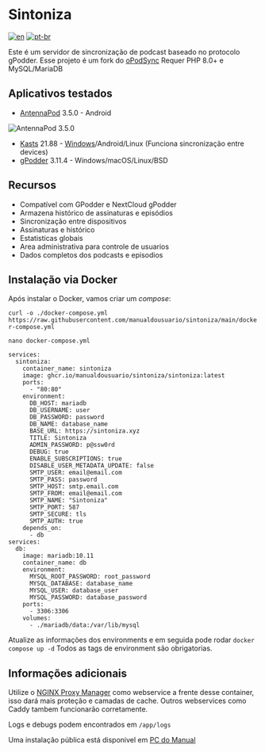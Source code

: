 # Sintoniza

[![en](https://img.shields.io/badge/lang-en-red.svg)](https://github.com/manualdousuario/sintoniza/blob/master/README.md)
[![pt-br](https://img.shields.io/badge/lang-pt--br-green.svg)](https://github.com/manualdousuario/sintoniza/blob/master/README.pt-br.md)

Este é um servidor de sincronização de podcast baseado no protocolo gPodder.
Esse projeto é um fork do [oPodSync](https://github.com/kd2org/opodsync)
Requer PHP 8.0+ e MySQL/MariaDB

## Aplicativos testados

- [AntennaPod](https://github.com/AntennaPod/AntennaPod) 3.5.0 - Android

![AntennaPod 3.5.0](https://github.com/manualdousuario/sintoniza/blob/main/assets/antennapod_350.gif?raw=true)

- [Kasts](https://invent.kde.org/multimedia/kasts) 21.88 - [Windows](https://cdn.kde.org/ci-builds/multimedia/kasts/)/Android/Linux (Funciona sincronização entre devices)
- [gPodder](https://gpodder.github.io/) 3.11.4 - Windows/macOS/Linux/BSD

## Recursos

- Compatível com GPodder e NextCloud gPodder
- Armazena histórico de assinaturas e episódios
- Sincronização entre dispositivos
- Assinaturas e histórico
- Estatisticas globais
- Area administrativa para controle de usuarios
- Dados completos dos podcasts e episodios

## Instalação via Docker

Após instalar o Docker, vamos criar um *compose*:

`curl -o ./docker-compose.yml https://raw.githubusercontent.com/manualdousuario/sintoniza/main/docker-compose.yml`

`nano docker-compose.yml`

```
services:
  sintoniza:
    container_name: sintoniza
    image: ghcr.io/manualdousuario/sintoniza/sintoniza:latest
    ports:
      - "80:80"
    environment:
      DB_HOST: mariadb
      DB_USERNAME: user
      DB_PASSWORD: password
      DB_NAME: database_name
      BASE_URL: https://sintoniza.xyz
      TITLE: Sintoniza
      ADMIN_PASSWORD: p@ssw0rd
      DEBUG: true
      ENABLE_SUBSCRIPTIONS: true
      DISABLE_USER_METADATA_UPDATE: false
      SMTP_USER: email@email.com
      SMTP_PASS: password
      SMTP_HOST: smtp.email.com
      SMTP_FROM: email@email.com
      SMTP_NAME: "Sintoniza"
      SMTP_PORT: 587
      SMTP_SECURE: tls
      SMTP_AUTH: true
    depends_on:
      - db
services:
  db:
    image: mariadb:10.11
    container_name: db
    environment:
      MYSQL_ROOT_PASSWORD: root_password
      MYSQL_DATABASE: database_name
      MYSQL_USER: database_user
      MYSQL_PASSWORD: database_password
    ports:
      - 3306:3306
    volumes:
      - ./mariadb/data:/var/lib/mysql
```

Atualize as informações dos environments e em seguida pode rodar `docker compose up -d`
Todos as tags de environment são obrigatorias.

## Informações adicionais

Utilize o [NGINX Proxy Manager](https://nginxproxymanager.com/) como webservice a frente desse container, isso dará mais proteção e camadas de cache.
Outros webservices como Caddy tambem funcionarão corretamente.

Logs e debugs podem encontrados em `/app/logs`

Uma instalação pública está disponivel em [PC do Manual](https://sintoniza.pcdomanual.com/)